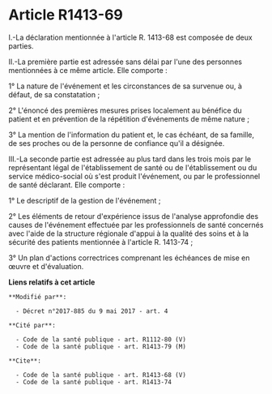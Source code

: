 # Article R1413-69

I.-La déclaration mentionnée à l'article R. 1413-68 est composée de deux parties.

II.-La première partie est adressée sans délai par l'une des personnes mentionnées à ce même article. Elle comporte :

1° La nature de l'événement et les circonstances de sa survenue ou, à défaut, de sa constatation ;

2° L'énoncé des premières mesures prises localement au bénéfice du patient et en prévention de la répétition d'événements de
même nature ;

3° La mention de l'information du patient et, le cas échéant, de sa famille, de ses proches ou de la personne de confiance
qu'il a désignée.

III.-La seconde partie est adressée au plus tard dans les trois mois par le représentant légal de l'établissement de santé ou
de l'établissement ou du service médico-social où s'est produit l'événement, ou par le professionnel de santé déclarant. Elle
comporte :

1° Le descriptif de la gestion de l'événement ;

2° Les éléments de retour d'expérience issus de l'analyse approfondie des causes de l'événement effectuée par les
professionnels de santé concernés avec l'aide de la structure régionale d'appui à la qualité des soins et à la sécurité des
patients mentionnée à l'article R. 1413-74 ;

3° Un plan d'actions correctrices comprenant les échéances de mise en œuvre et d'évaluation.

**Liens relatifs à cet article**

	**Modifié par**:

	  - Décret n°2017-885 du 9 mai 2017 - art. 4

	**Cité par**:

	  - Code de la santé publique - art. R1112-80 (V)
	  - Code de la santé publique - art. R1413-79 (M)

	**Cite**:

	  - Code de la santé publique - art. R1413-68 (V)
	  - Code de la santé publique - art. R1413-74
